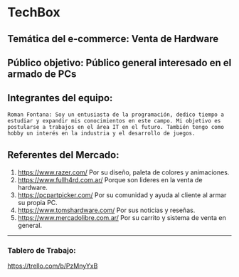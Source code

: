 # **TechBox**

## **Temática del e-commerce:** Venta de Hardware

## **Público objetivo:** Público general interesado en el armado de PCs

## **Integrantes del equipo:**

```
Roman Fontana: Soy un entusiasta de la programación, dedico tiempo a estudiar y expandir mis conocimientos en este campo. Mi objetivo es postularse a trabajos en el área IT en el futuro. También tengo como hobby un interés en la industria y el desarrollo de juegos.
```

## Referentes del Mercado:

1. https://www.razer.com/ Por su diseño, paleta de colores y animaciones.
2. https://www.fullh4rd.com.ar/ Porque son lideres en la venta de hardware.
3. https://pcpartpicker.com/ Por su comunidad y ayuda al cliente al armar su propia PC.
4. https://www.tomshardware.com/ Por sus noticias y reseñas.
5. https://www.mercadolibre.com.ar/ Por su carrito y sistema de venta en general.

---

### Tablero de Trabajo:

https://trello.com/b/PzMnyYxB
